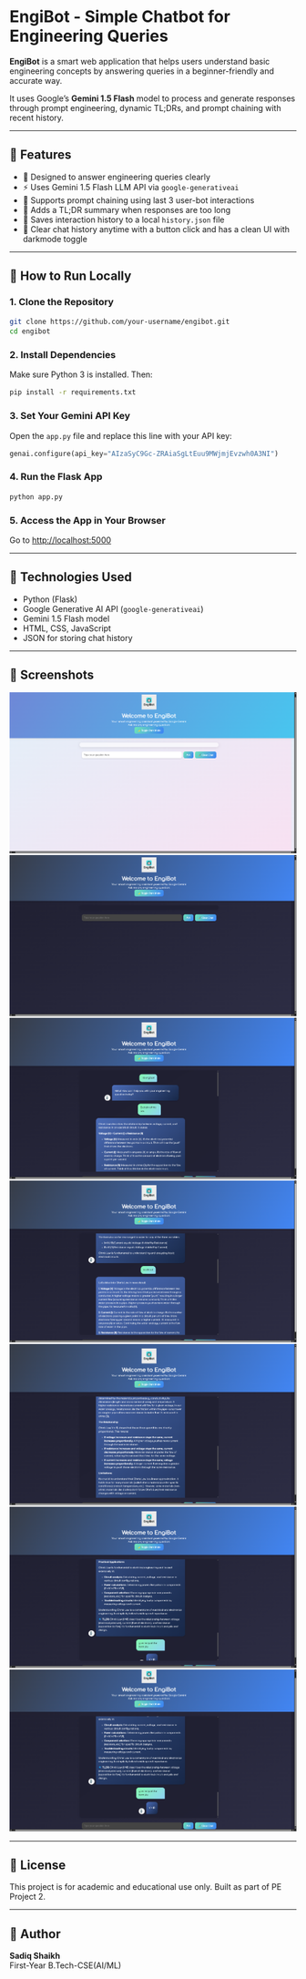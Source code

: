 # EngiBot - Simple Chatbot for Engineering Queries

**EngiBot** is a smart web application that helps users understand basic engineering concepts by answering queries in a beginner-friendly and accurate way.

It uses Google’s **Gemini 1.5 Flash** model to process and generate responses through prompt engineering, dynamic TL;DRs, and prompt chaining with recent history.

---

## 🔧 Features

- 📘 Designed to answer engineering queries clearly
- ⚡ Uses Gemini 1.5 Flash LLM API via `google-generativeai`
- 🔁 Supports prompt chaining using last 3 user-bot interactions
- 🧠 Adds a TL;DR summary when responses are too long
- 📝 Saves interaction history to a local `history.json` file
- 🧹 Clear chat history anytime with a button click and has a clean UI with darkmode toggle

---

## 🚀 How to Run Locally

### 1. Clone the Repository

```bash
git clone https://github.com/your-username/engibot.git
cd engibot
```

### 2. Install Dependencies

Make sure Python 3 is installed. Then:

```bash
pip install -r requirements.txt
```

### 3. Set Your Gemini API Key

Open the `app.py` file and replace this line with your API key:

```python
genai.configure(api_key="AIzaSyC9Gc-ZRAiaSgLtEuu9MWjmjEvzwh0A3NI")
```

### 4. Run the Flask App

```bash
python app.py
```

### 5. Access the App in Your Browser

Go to [http://localhost:5000](http://localhost:5000)

---

## 🧠 Technologies Used

- Python (Flask)
- Google Generative AI API (`google-generativeai`)
- Gemini 1.5 Flash model
- HTML, CSS, JavaScript
- JSON for storing chat history

---

## 📸 Screenshots

![alt text](image-6.png)
![alt text](image-5.png)
![alt text](image.png)
![alt text](image-1.png)
![alt text](image-2.png)
![alt text](image-3.png)
![alt text](image-4.png)

---

## 📄 License

This project is for academic and educational use only. Built as part of PE Project 2.

---

## 👤 Author

**Sadiq Shaikh**  
First-Year B.Tech-CSE(AI/ML)
